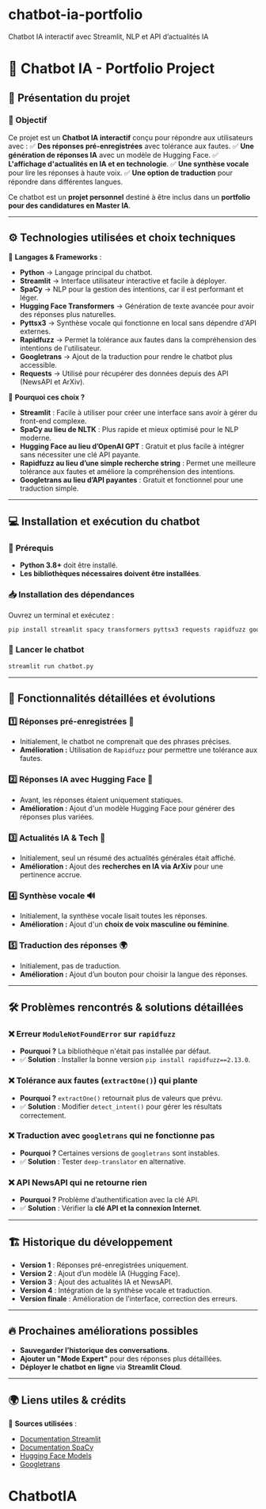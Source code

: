 # chatbot-ia-portfolio
 Chatbot IA interactif avec Streamlit, NLP et API d’actualités IA
# 🧠 Chatbot IA - Portfolio Project

## 📌 **Présentation du projet**
### 🎯 Objectif
Ce projet est un **Chatbot IA interactif** conçu pour répondre aux utilisateurs avec :
✅ **Des réponses pré-enregistrées** avec tolérance aux fautes.
✅ **Une génération de réponses IA** avec un modèle de Hugging Face.
✅ **L'affichage d'actualités en IA et en technologie**.
✅ **Une synthèse vocale** pour lire les réponses à haute voix.
✅ **Une option de traduction** pour répondre dans différentes langues.

Ce chatbot est un **projet personnel** destiné à être inclus dans un **portfolio pour des candidatures en Master IA**.

---

## ⚙️ **Technologies utilisées et choix techniques**
📌 **Langages & Frameworks** :
- **Python** → Langage principal du chatbot.
- **Streamlit** → Interface utilisateur interactive et facile à déployer.
- **SpaCy** → NLP pour la gestion des intentions, car il est performant et léger.
- **Hugging Face Transformers** → Génération de texte avancée pour avoir des réponses plus naturelles.
- **Pyttsx3** → Synthèse vocale qui fonctionne en local sans dépendre d'API externes.
- **Rapidfuzz** → Permet la tolérance aux fautes dans la compréhension des intentions de l'utilisateur.
- **Googletrans** → Ajout de la traduction pour rendre le chatbot plus accessible.
- **Requests** → Utilisé pour récupérer des données depuis des API (NewsAPI et ArXiv).

📌 **Pourquoi ces choix ?**
- **Streamlit** : Facile à utiliser pour créer une interface sans avoir à gérer du front-end complexe.
- **SpaCy au lieu de NLTK** : Plus rapide et mieux optimisé pour le NLP moderne.
- **Hugging Face au lieu d’OpenAI GPT** : Gratuit et plus facile à intégrer sans nécessiter une clé API payante.
- **Rapidfuzz au lieu d’une simple recherche string** : Permet une meilleure tolérance aux fautes et améliore la compréhension des intentions.
- **Googletrans au lieu d’API payantes** : Gratuit et fonctionnel pour une traduction simple.

---

## 💻 **Installation et exécution du chatbot**
### 🔧 **Prérequis**
- **Python 3.8+** doit être installé.
- **Les bibliothèques nécessaires doivent être installées**.

### 📥 **Installation des dépendances**
Ouvrez un terminal et exécutez :
```bash
pip install streamlit spacy transformers pyttsx3 requests rapidfuzz googletrans
```

### 🚀 **Lancer le chatbot**
```bash
streamlit run chatbot.py
```

---

## 🚀 **Fonctionnalités détaillées et évolutions**

### **1️⃣ Réponses pré-enregistrées** 🎤
- Initialement, le chatbot ne comprenait que des phrases précises.
- **Amélioration :** Utilisation de `Rapidfuzz` pour permettre une tolérance aux fautes.

### **2️⃣ Réponses IA avec Hugging Face** 🤖
- Avant, les réponses étaient uniquement statiques.
- **Amélioration :** Ajout d'un modèle Hugging Face pour générer des réponses plus variées.

### **3️⃣ Actualités IA & Tech** 📰
- Initialement, seul un résumé des actualités générales était affiché.
- **Amélioration :** Ajout des **recherches en IA via ArXiv** pour une pertinence accrue.

### **4️⃣ Synthèse vocale** 🔊
- Initialement, la synthèse vocale lisait toutes les réponses.
- **Amélioration :** Ajout d'un **choix de voix masculine ou féminine**.

### **5️⃣ Traduction des réponses** 🌍
- Initialement, pas de traduction.
- **Amélioration :** Ajout d’un bouton pour choisir la langue des réponses.

---

## 🛠️ **Problèmes rencontrés & solutions détaillées**

### ❌ Erreur `ModuleNotFoundError` sur `rapidfuzz`
- **Pourquoi ?** La bibliothèque n'était pas installée par défaut.
- ✅ **Solution** : Installer la bonne version `pip install rapidfuzz==2.13.0`.

### ❌ Tolérance aux fautes (`extractOne()`) qui plante
- **Pourquoi ?** `extractOne()` retournait plus de valeurs que prévu.
- ✅ **Solution** : Modifier `detect_intent()` pour gérer les résultats correctement.

### ❌ Traduction avec `googletrans` qui ne fonctionne pas
- **Pourquoi ?** Certaines versions de `googletrans` sont instables.
- ✅ **Solution** : Tester `deep-translator` en alternative.

### ❌ API NewsAPI qui ne retourne rien
- **Pourquoi ?** Problème d’authentification avec la clé API.
- ✅ **Solution** : Vérifier la **clé API et la connexion Internet**.

---

## 🏗️ **Historique du développement**
- **Version 1** : Réponses pré-enregistrées uniquement.
- **Version 2** : Ajout d’un modèle IA (Hugging Face).
- **Version 3** : Ajout des actualités IA et NewsAPI.
- **Version 4** : Intégration de la synthèse vocale et traduction.
- **Version finale** : Amélioration de l’interface, correction des erreurs.

---

## 🔥 **Prochaines améliorations possibles**
- **Sauvegarder l’historique des conversations**.
- **Ajouter un "Mode Expert"** pour des réponses plus détaillées.
- **Déployer le chatbot en ligne** via **Streamlit Cloud**.

---

## 🌍 **Liens utiles & crédits**
📌 **Sources utilisées** :
- [Documentation Streamlit](https://docs.streamlit.io/)
- [Documentation SpaCy](https://spacy.io/)
- [Hugging Face Models](https://huggingface.co/transformers/)
- [Googletrans](https://pypi.org/project/googletrans/)



# ChatbotIA

